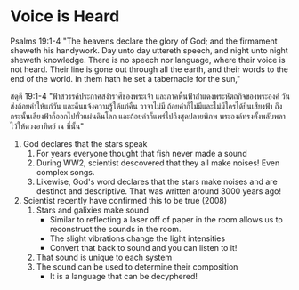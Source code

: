 # Voice is Heard

Psalms 19:1-4 "The heavens declare the glory of God; and the firmament sheweth his handywork. Day unto day uttereth speech, and night unto night sheweth knowledge. There is no speech nor language, where their voice is not heard. Their line is gone out through all the earth, and their words to the end of the world. In them hath he set a tabernacle for the sun,"

สดุดี 19:1-4 "ฟ้าสวรรค์ประกาศสง่าราศีของพระเจ้า และภาคพื้นฟ้าสำแดงพระหัตถกิจของพระองค์ วันส่งถ้อยคำให้แก่วัน และคืนแจ้งความรู้ให้แก่คืน วาจาไม่มี ถ้อยคำก็ไม่มีและไม่มีใครได้ยินเสียงฟ้า ถึงกระนั้นเสียงฟ้าก็ออกไปทั่วแผ่นดินโลก และถ้อยคำก็แพร่ไปถึงสุดปลายพิภพ พระองค์ทรงตั้งพลับพลาไว้ให้ดวงอาทิตย์ ณ ที่นั้น"

1. God declares that the stars speak
	1. For years everyone thought that fish never made a sound
	2. During WW2, scientist descovered that they all make noises! Even complex songs.
	3. Likewise, God's word declares that the stars make noises and are destinct and descriptive. That was written around 3000 years ago!
2. Scientist recently have confirmed this to be true (2008)
	1. Stars and galixies make sound
		- Similar to reflecting a laser off of paper in the room allows us to reconstruct the sounds in the room.
		- The slight vibrations change the light intensities
		- Convert that back to sound and you can listen to it!
	2. That sound is unique to each system
	3. The sound can be used to determine their composition
		- It is a language that can be decyphered!